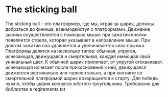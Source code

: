 # The sticking ball
The sticking ball - это платформер, где мы, играя за шарик, должны добраться до финиша, взаимодейстуя с платформами.
Движение шарика осуществляется с помощью мыши: при зажатии кнопки появляется стрела, которая указывает в направлении мыши. При долгом зажатии она удлиняется и увеличивается сила прыжка.
Платформы делятся на несколько типов: обычная, упругая, исчезающая, движущаяся и смертельная, каждая имеющая свой уникальный цвет.
К обычной шарик прилипает, от упругой отскакивает, исчезающая исчезает после прикосновения к ней, движущаяся движентся вертикально или горизонтально, а при контакте со смертельной платформой шарик возвращается к старту.
Для победы нужно, чтобы шарик коснулся жёлтого треугольника.
Требования для библиотек в reqirements.txt
